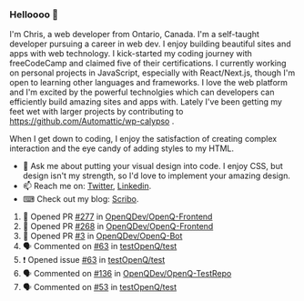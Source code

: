 ### Helloooo 👋

I'm Chris, a web developer from Ontario, Canada. I'm a self-taught developer pursuing a career in web dev. I enjoy building beautiful sites and apps with web technology.
I kick-started my coding journey with freeCodeCamp and claimed five of their certifications.  I currently working on personal projects in JavaScript, especially with React/Next.js, though I'm open to learning other languages and frameworks. I love the web platform and I'm excited by the powerful technolgies which can developers can efficiently build amazing sites and apps with. Lately I've been getting my feet wet with larger projects by contributing to https://github.com/Automattic/wp-calypso .

When I get down to coding, I enjoy the satisfaction of creating complex interaction and the eye candy of adding styles to my HTML. 

- 💬 Ask me about putting your visual design into code. I enjoy CSS, but design isn't my strength, so I'd love to implement your amazing design.
- 📫 Reach me on: [Twitter](https://twitter.com/Christo28120856), [Linkedin](https://www.linkedin.com/in/christopher-stevers-07b9a5204/).
- ⌨ Check out my blog: [Scribo](https://christopherstevers.cf).
<!--
**Christopher-Stevers/Christopher-Stevers** is a ✨ _special_ ✨ repository because its `README.md` (this file) appears on your GitHub profile.

Here are some ideas to get you started:

- 🔭 I’m currently working on ...
- 🌱 I’m currently learning ...
- 👯 I’m looking to collaborate on ...
- 🤔 I’m looking for help with ...
- 😄 Pronouns: ...
- ⚡ Fun fact: ...
-->

<!--START_SECTION:activity-->
1. 💪 Opened PR [#277](https://github.com/OpenQDev/OpenQ-Frontend/pull/277) in [OpenQDev/OpenQ-Frontend](https://github.com/OpenQDev/OpenQ-Frontend)
2. 💪 Opened PR [#268](https://github.com/OpenQDev/OpenQ-Frontend/pull/268) in [OpenQDev/OpenQ-Frontend](https://github.com/OpenQDev/OpenQ-Frontend)
3. 💪 Opened PR [#3](https://github.com/OpenQDev/OpenQ-Bot/pull/3) in [OpenQDev/OpenQ-Bot](https://github.com/OpenQDev/OpenQ-Bot)
4. 🗣 Commented on [#63](https://github.com/testOpenQ/test/issues/63) in [testOpenQ/test](https://github.com/testOpenQ/test)
5. ❗️ Opened issue [#63](https://github.com/testOpenQ/test/issues/63) in [testOpenQ/test](https://github.com/testOpenQ/test)
6. 🗣 Commented on [#136](https://github.com/OpenQDev/OpenQ-TestRepo/issues/136) in [OpenQDev/OpenQ-TestRepo](https://github.com/OpenQDev/OpenQ-TestRepo)
7. 🗣 Commented on [#53](https://github.com/testOpenQ/test/issues/53) in [testOpenQ/test](https://github.com/testOpenQ/test)
<!--END_SECTION:activity-->

